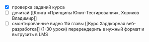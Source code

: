 - [x] проверка заданий курса
- [ ] дочитай [[Книга «Принципы Юнит-Тестирования», Хориков Владимир]]
- [ ] смонтированные видео 11й главы [[Курс Хардкорная веб-разработка]] (1-30 уроки) перерендерить в нужный формат и выгрузить в LMS
